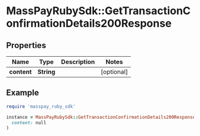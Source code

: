 # MassPayRubySdk::GetTransactionConfirmationDetails200Response

## Properties

| Name | Type | Description | Notes |
| ---- | ---- | ----------- | ----- |
| **content** | **String** |  | [optional] |

## Example

```ruby
require 'masspay_ruby_sdk'

instance = MassPayRubySdk::GetTransactionConfirmationDetails200Response.new(
  content: null
)
```

